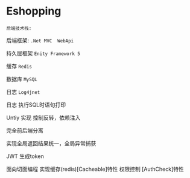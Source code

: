 # Eshopping
`后端技术栈:`

后端框架: `.Net MVC  WebApi`

持久层框架 `Enity Framework 5`

缓存 `Redis`

数据库 `MySQL`

日志 `Log4jnet`

日志 执行SQL时语句打印

Untiy 实现 控制反转，依赖注入

完全前后端分离

实现全局返回结果统一，全局异常捕获

JWT 生成token

面向切面编程 实现缓存(redis)[Cacheable]特性 权限控制 [AuthCheck]特性  

